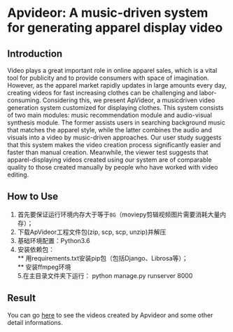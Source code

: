 Apvideor: A music-driven system for generating apparel display video
====

Introduction
----
Video plays a great important role in online apparel sales, which is a vital tool for publicity and to provide consumers with space of imagination. However, as the apparel market rapidly updates in large amounts every day, creating videos for fast increasing clothes can be challenging and labor-consuming. Considering this, we present ApVideor, a musicdriven video generation system customized for displaying clothes. This system consists of two main modules: music recommendation module and audio-visual synthesis module. The former assists users in searching background music that matches the apparel style, while the latter combines the audio and visuals into a video by music-driven approaches. Our user study suggests that this system makes the video creation process significantly easier and faster than manual creation. Meanwhile, the viewer test suggests that apparel-displaying videos created using our system are of comparable quality to those created manually by people who have worked with video editing.

How to Use
----
1. 首先要保证运行环境内存大于等于`8G`（moviepy剪辑视频图片需要消耗大量内存）；
2. 下载ApVideor工程文件包(zip, scp, scp, unzip)并解压
3. 基础环境配置：Python3.6
4. 安装依赖包：<br>
** 用requirements.txt安装pip包（包括Django、Librosa等）；<br>
** 安装ffmpeg环境<br>
5.在主目录文件夹下运行：
  python manage.py runserver 8000

Result
----
You can go [here](https://deryy.github.io/Apvideor_demo/page.html) to see the videos created by Apvideor and some other detail informations.

